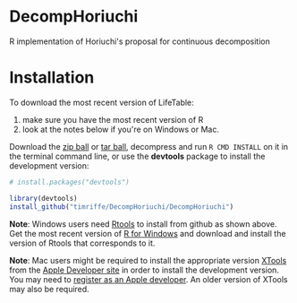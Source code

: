 DecompHoriuchi
==============

R implementation of Horiuchi's proposal for continuous decomposition

Installation
============

To download the most recent version of LifeTable:

1. make sure you have the most recent version of R
2. look at the notes below if you're on Windows or Mac.

Download the [zip ball](https://github.com/timriffe/DecompHoriuchi/zipball/master) or [tar ball](https://github.com/timriffe/DecompHoriuchi/tarball/master), decompress and run `R CMD INSTALL` on it in the terminal command line, or use the **devtools** package to install the development version:

```r
# install.packages("devtools")

library(devtools)
install_github("timriffe/DecompHoriuchi/DecompHoriuchi")
```

**Note**: Windows users need [Rtools](http://cran.r-project.org/bin/windows/Rtools/) to install from github as shown above. Get the most recent version of [R for Windows](http://cran.r-project.org/bin/windows/base/) and download and install the version of Rtools that corresponds to it.

**Note**: Mac users might be required to install the appropriate version [XTools](https://developer.apple.com/xcode/) from the [Apple Developer site](https://developer.apple.com/) in order to install the development version.  You may need to [register as an Apple developer](https://developer.apple.com/programs/register/).  An older version of XTools may also be required.
